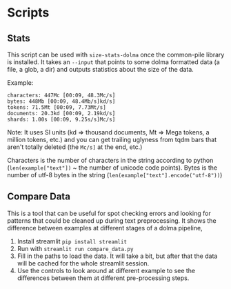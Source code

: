 # Scripts

## Stats

This script can be used with `size-stats-dolma` once the common-pile library is installed. It takes an `--input` that points to some dolma formatted data (a file, a glob, a dir) and outputs statistics about the size of the data.

Example:

```
characters: 447Mc [00:09, 48.3Mc/s]
bytes: 448Mb [00:09, 48.4Mb/s]kd/s]
tokens: 71.5Mt [00:09, 7.73Mt/s]
documents: 20.3kd [00:09, 2.19kd/s]
shards: 1.00s [00:09, 9.25s/s]Mc/s]
```

Note: It uses SI units (kd => thousand documents, Mt => Mega tokens, a million tokens, etc.) and you can get trailing uglyness from tqdm bars that aren't totally deleted (the `Mc/s]` at the end, etc.)

Characters is the number of characters in the string according to python (`len(example["text"])` ~ the number of unicode code points). Bytes is the number of utf-8 bytes in the string (`len(example["text"].encode("utf-8"))`)

## Compare Data

This is a tool that can be useful for spot checking errors and looking for patterns that could be cleaned up during text preprocessing. It shows the difference between examples at different stages of a dolma pipeline,

1. Install streamlit `pip install streamlit`
2. Run with `streamlit run compare_data.py`
3. Fill in the paths to load the data. It will take a bit, but after that the data will be cached for the whole streamlit session.
4. Use the controls to look around at different example to see the differences between them at different pre-processing steps.
